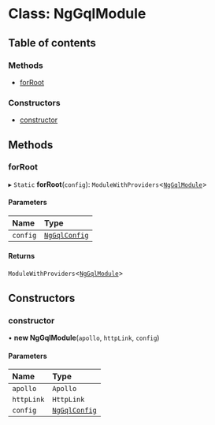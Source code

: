 # Class: NgGqlModule

## Table of contents

### Methods

- [forRoot](NgGqlModule.md#forroot)

### Constructors

- [constructor](NgGqlModule.md#constructor)

## Methods

### forRoot

▸ `Static` **forRoot**(`config`): `ModuleWithProviders`<[`NgGqlModule`](NgGqlModule.md)\>

#### Parameters

| Name | Type |
| :------ | :------ |
| `config` | [`NgGqlConfig`](../interfaces/NgGqlConfig.md) |

#### Returns

`ModuleWithProviders`<[`NgGqlModule`](NgGqlModule.md)\>

## Constructors

### constructor

• **new NgGqlModule**(`apollo`, `httpLink`, `config`)

#### Parameters

| Name | Type |
| :------ | :------ |
| `apollo` | `Apollo` |
| `httpLink` | `HttpLink` |
| `config` | [`NgGqlConfig`](../interfaces/NgGqlConfig.md) |

